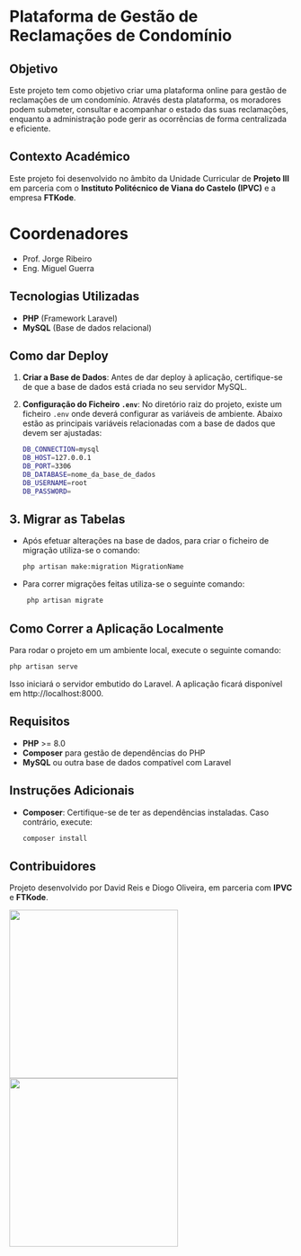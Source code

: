 # Plataforma de Gestão de Reclamações de Condomínio

## Objetivo
Este projeto tem como objetivo criar uma plataforma online para gestão de reclamações de um condomínio. Através desta plataforma, os moradores podem submeter, consultar e acompanhar o estado das suas reclamações, enquanto a administração pode gerir as ocorrências de forma centralizada e eficiente.

## Contexto Académico
Este projeto foi desenvolvido no âmbito da Unidade Curricular de **Projeto III** em parceria com o **Instituto Politécnico de Viana do Castelo (IPVC)** e a empresa **FTKode**.

# Coordenadores
- Prof. Jorge Ribeiro
- Eng. Miguel Guerra

## Tecnologias Utilizadas
- **PHP** (Framework Laravel)
- **MySQL** (Base de dados relacional)

## Como dar Deploy

1. **Criar a Base de Dados**: Antes de dar deploy à aplicação, certifique-se de que a base de dados está criada no seu servidor MySQL.
   
2. **Configuração do Ficheiro `.env`**: No diretório raiz do projeto, existe um ficheiro `.env` onde deverá configurar as variáveis de ambiente. Abaixo estão as principais variáveis relacionadas com a base de dados que devem ser ajustadas:
   
   ```bash
   DB_CONNECTION=mysql
   DB_HOST=127.0.0.1
   DB_PORT=3306
   DB_DATABASE=nome_da_base_de_dados
   DB_USERNAME=root
   DB_PASSWORD=
   ```

## 3. Migrar as Tabelas

- Após efetuar alterações na base de dados, para criar o ficheiro de migração utiliza-se o comando:
  ```bash
  php artisan make:migration MigrationName
  ```
- Para correr migrações feitas utiliza-se o seguinte comando:
  ```bash
   php artisan migrate
  ```

## Como Correr a Aplicação Localmente

Para rodar o projeto em um ambiente local, execute o seguinte comando:

```bash
php artisan serve
```

Isso iniciará o servidor embutido do Laravel. A aplicação ficará disponível em http://localhost:8000.

## Requisitos
- **PHP** >= 8.0
- **Composer** para gestão de dependências do PHP
- **MySQL** ou outra base de dados compatível com Laravel

## Instruções Adicionais
- **Composer**: Certifique-se de ter as dependências instaladas. Caso contrário, execute:
  ```bash
  composer install
  ```

## Contribuidores
  
Projeto desenvolvido por David Reis e Diogo Oliveira, em parceria com **IPVC** e **FTKode**.

<img src="https://github.com/user-attachments/assets/bc2cc843-52e0-4904-a5bb-85d31b412aee" width="300" margin="50" />
<img src="https://github.com/user-attachments/assets/0d636f69-69ad-4d3e-b8c8-2d9f778f5a41" width="300" margin="50" />


